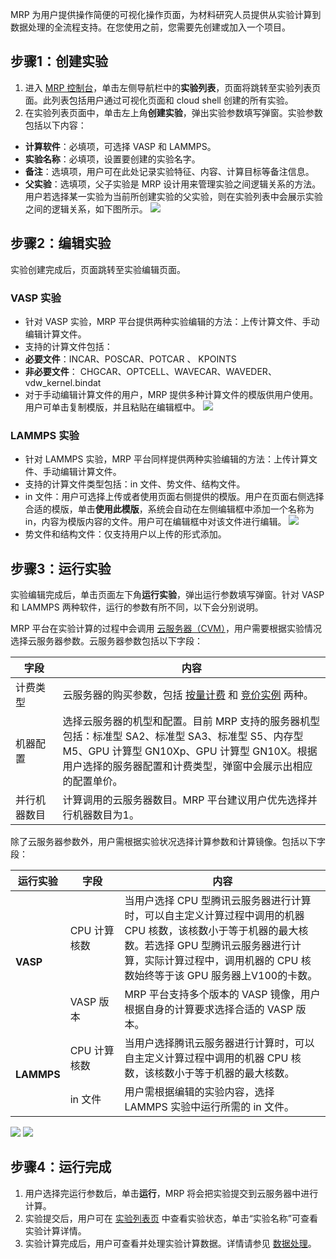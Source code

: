MRP 为用户提供操作简便的可视化操作页面，为材料研究人员提供从实验计算到数据处理的全流程支持。在您使用之前，您需要先创建或加入一个项目。


## 步骤1：创建实验
1. 进入 [MRP 控制台](https://console.cloud.tencent.com/mrp)，单击左侧导航栏中的**实验列表**，页面将跳转至实验列表页面。此列表包括用户通过可视化页面和 cloud shell 创建的所有实验。
2. 在实验列表页面中，单击左上角**创建实验**，弹出实验参数填写弹窗。实验参数包括以下内容：
 - **计算软件**：必填项，可选择 VASP 和 LAMMPS。
 - **实验名称**：必填项，设置要创建的实验名字。
 - **备注**：选填项，用户可在此处记录实验特征、内容、计算目标等备注信息。
 - **父实验**：选填项，父子实验是 MRP 设计用来管理实验之间逻辑关系的方法。用户若选择某一实验为当前所创建实验的父实验，则在实验列表中会展示实验之间的逻辑关系，如下图所示。
![](https://qcloudimg.tencent-cloud.cn/raw/0692336bb1e04c859702f0f73454c213.png) 

## 步骤2：编辑实验
实验创建完成后，页面跳转至实验编辑页面。

### VASP 实验
- 针对 VASP 实验，MRP 平台提供两种实验编辑的方法：上传计算文件、手动编辑计算文件。
- 支持的计算文件包括：
 - **必要文件**：INCAR、POSCAR、POTCAR 、 KPOINTS
 - **非必要文件**： CHGCAR、OPTCELL、WAVECAR、WAVEDER、vdw_kernel.bindat 
- 对于手动编辑计算文件的用户，MRP 提供多种计算文件的模版供用户使用。用户可单击复制模版，并且粘贴在编辑框中。
![](https://qcloudimg.tencent-cloud.cn/raw/d85a873472f7e60c20f8d642a57b6275.png)

### LAMMPS 实验
- 针对 LAMMPS 实验，MRP 平台同样提供两种实验编辑的方法：上传计算文件、手动编辑计算文件。
- 支持的计算文件类型包括：in 文件、势文件、结构文件。
 - in 文件：用户可选择上传或者使用页面右侧提供的模版。用户在页面右侧选择合适的模版，单击**使用此模版**，系统会自动在左侧编辑框中添加一个名称为 in，内容为模版内容的文件。用户可在编辑框中对该文件进行编辑。
![](https://qcloudimg.tencent-cloud.cn/raw/f42a752e4810b36075f130f57f92875b.png)
 - 势文件和结构文件：仅支持用户以上传的形式添加。


## 步骤3：运行实验
实验编辑完成后，单击页面左下角**运行实验**，弹出运行参数填写弹窗。针对 VASP 和 LAMMPS 两种软件，运行的参数有所不同，以下会分别说明。

MRP 平台在实验计算的过程中会调用 [云服务器（CVM）](https://cloud.tencent.com/document/product/213)，用户需要根据实验情况选择云服务器参数。云服务器参数包括以下字段：

<table>
<thead>
<tr>
<th width='15%'><strong>字段</strong></th>
<th width='85%'><strong>内容</strong></th>
</tr>
</thead>
<tbody><tr>
<td>计费类型</td>
<td>云服务器的购买参数，包括 <a href="https://cloud.tencent.com/document/product/213/2180">按量计费</a> 和 <a href="https://cloud.tencent.com/document/product/213/2180">竞价实例</a> 两种。</td>
</tr>
<tr>
<td>机器配置</td>
<td>选择云服务器的机型和配置。目前 MRP 支持的服务器机型包括：标准型 SA2、标准型 SA3、标准型 S5、内存型 M5、GPU 计算型 GN10Xp、GPU 计算型 GN10X。根据用户选择的服务器配置和计费类型，弹窗中会展示出相应的配置单价。</td>
</tr>
<tr>
<td>并行机器数目</td>
<td>计算调用的云服务器数目。MRP 平台建议用户优先选择并行机器数目为1。</td>
</tr>
</tbody></table>

除了云服务器参数外，用户需根据实验状况选择计算参数和计算镜像。包括以下字段：

<table>
<thead>
<tr>
<th width='10%'><strong>运行实验</strong></th>
<th width='18%'><strong>字段</strong></th>
<th width='72%'><strong>内容</strong></th>
</tr>
</thead>
<tbody><tr>
<td rowspan=2><strong> VASP</td>
<td>CPU 计算核数</td>
<td>当用户选择 CPU 型腾讯云服务器进行计算时，可以自主定义计算过程中调用的机器 CPU 核数，该核数小于等于机器的最大核数。若选择 GPU 型腾讯云服务器进行计算，实际计算过程中，调用机器的 CPU 核数始终等于该 GPU 服务器上V100的卡数。</td>
</tr>
<tr>
<td>VASP 版本</td>
<td>MRP 平台支持多个版本的 VASP 镜像，用户根据自身的计算要求选择合适的 VASP 版本。</td>
</tr>
<tr>
<td rowspan=2 ><strong> LAMMPS</td>
<td>CPU 计算核数</td>
<td>当用户选择腾讯云服务器进行计算时，可以自主定义计算过程中调用的机器 CPU 核数，该核数小于等于机器的最大核数。</td>
</tr>
<tr>

<td>in 文件</td>
<td>用户需根据编辑的实验内容，选择 LAMMPS 实验中运行所需的 in 文件。</td>
</tr>
</tbody></table>

![](https://qcloudimg.tencent-cloud.cn/raw/ce7cd23fe56eb61272c161470dc68613.png)
![](https://qcloudimg.tencent-cloud.cn/raw/fddb91880a43edb4fc50358e54bcdea4.png)

## 步骤4：运行完成
1. 用户选择完运行参数后，单击**运行**，MRP 将会把实验提交到云服务器中进行计算。
2. 实验提交后，用户可在 [实验列表页](https://console.cloud.tencent.com/mrp/workbench) 中查看实验状态，单击“实验名称”可查看实验计算详情。
3. 实验计算完成后，用户可查看并处理实验计算数据。详情请参见 [数据处理](https://cloud.tencent.com/document/product/1526/66698)。
